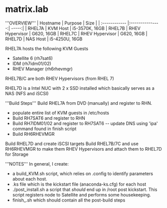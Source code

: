 # matrix.lab

'''OVERVIEW'''
| Hostname  | Purpose | Size |
| :------------ |:---------------:| -----:|
| RHEL7A        | KVM Host        | i5-3570K, 16GB
| RHEL7B        | RHEV Hypervisor | G620, 16GB
| RHEL7C        | RHEV Hypervisor | G620, 16GB
| RHEL7D        | NAS Host        | i5-4250U, 16GB

RHEL7A hosts the following KVM Guests
*  Satellite 6 (rh7sat6)
*  IDM (rh7idm01/02)
*  RHEV Manager (rh6rhevmgr)

RHEL7B/C are both RHEV Hypervisors (from RHEL 7)

RHEL7D is a Intel NUC with 2 x SSD installed which basically serves as a NAS (NFS and iSCSI)

'''Build Steps'''
Build RHEL7A from DVD (manually) and register to RHN.
 - populate entire list of KVM guests in /etc/hosts
 - Build RH7SAT6 and register to RHN
 - Build RH7IDM01/02 and register to RH7SAT6
 -- update DNS using 'ipa' command found in finish script
 - Build RH6RHEVMGR

Build RHEL7D and create iSCSI targets
Build RHEL7B/7C and use RH6RHEVMGR to make them RHEV Hypervisors and attach them to RHEL7D for Storage

'''NOTES'''
In general, I create:
 - a build_KVM.sh script, which relies on .config to identify parameters about each host.
 - <HOSTNAME>.ks file which is the kickstart file (anaconda-ks.cfg) for each host
 - ./post_install.sh a script that *should* end up in /root post kickstart.  This script registers node to Satellite and
    performs some housekeeping.
 - finish_<HOSTNAME>.sh which should contain all the post-build steps

